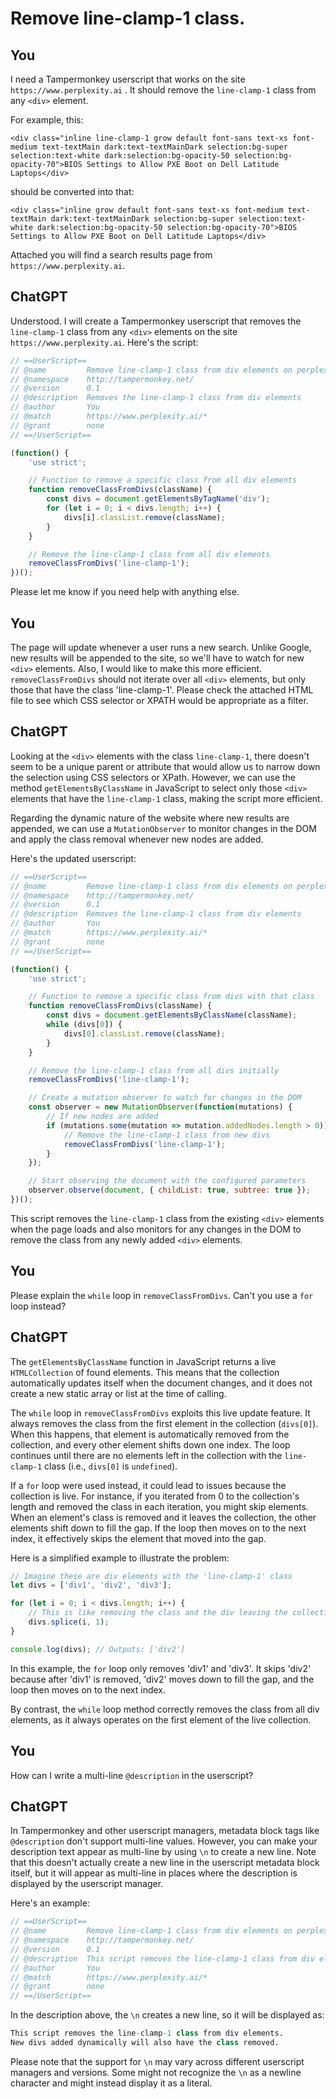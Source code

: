 # Remove line-clamp-1 class.

## You
I need a Tampermonkey userscript that works on the site `https://www.perplexity.ai` .
It should remove the `line-clamp-1` class from any `<div>` element.

For example, this:

```
<div class="inline line-clamp-1 grow default font-sans text-xs font-medium text-textMain dark:text-textMainDark selection:bg-super selection:text-white dark:selection:bg-opacity-50 selection:bg-opacity-70">BIOS Settings to Allow PXE Boot on Dell Latitude Laptops</div>
```

should be converted into that:

```
<div class="inline grow default font-sans text-xs font-medium text-textMain dark:text-textMainDark selection:bg-super selection:text-white dark:selection:bg-opacity-50 selection:bg-opacity-70">BIOS Settings to Allow PXE Boot on Dell Latitude Laptops</div>
```

Attached you will find a search results page from `https://www.perplexity.ai`.

## ChatGPT
Understood. I will create a Tampermonkey userscript that removes the `line-clamp-1` class from any `<div>` elements on the site `https://www.perplexity.ai`. Here's the script:

```javascript
// ==UserScript==
// @name         Remove line-clamp-1 class from div elements on perplexity.ai
// @namespace    http://tampermonkey.net/
// @version      0.1
// @description  Removes the line-clamp-1 class from div elements
// @author       You
// @match        https://www.perplexity.ai/*
// @grant        none
// ==/UserScript==

(function() {
    'use strict';

    // Function to remove a specific class from all div elements
    function removeClassFromDivs(className) {
        const divs = document.getElementsByTagName('div');
        for (let i = 0; i < divs.length; i++) {
            divs[i].classList.remove(className);
        }
    }

    // Remove the line-clamp-1 class from all div elements
    removeClassFromDivs('line-clamp-1');
})();

```

Please let me know if you need help with anything else.

## You
The page will update whenever a user runs a new search. Unlike Google, new results will be appended to the site, so we'll have to watch for new `<div>` elements. Also, I would like to make this more efficient. `removeClassFromDivs` should not iterate over all `<div>` elements, but only those that have the class 'line-clamp-1'. Please check the attached HTML file to see which CSS selector or XPATH would be appropriate as a filter.

## ChatGPT
Looking at the `<div>` elements with the class `line-clamp-1`, there doesn't seem to be a unique parent or attribute that would allow us to narrow down the selection using CSS selectors or XPath. However, we can use the method `getElementsByClassName` in JavaScript to select only those `<div>` elements that have the `line-clamp-1` class, making the script more efficient.

Regarding the dynamic nature of the website where new results are appended, we can use a `MutationObserver` to monitor changes in the DOM and apply the class removal whenever new nodes are added.

Here's the updated userscript:

```javascript
// ==UserScript==
// @name         Remove line-clamp-1 class from div elements on perplexity.ai
// @namespace    http://tampermonkey.net/
// @version      0.1
// @description  Removes the line-clamp-1 class from div elements
// @author       You
// @match        https://www.perplexity.ai/*
// @grant        none
// ==/UserScript==

(function() {
    'use strict';

    // Function to remove a specific class from divs with that class
    function removeClassFromDivs(className) {
        const divs = document.getElementsByClassName(className);
        while (divs[0]) {
            divs[0].classList.remove(className);
        }
    }

    // Remove the line-clamp-1 class from all divs initially
    removeClassFromDivs('line-clamp-1');

    // Create a mutation observer to watch for changes in the DOM
    const observer = new MutationObserver(function(mutations) {
        // If new nodes are added
        if (mutations.some(mutation => mutation.addedNodes.length > 0)) {
            // Remove the line-clamp-1 class from new divs
            removeClassFromDivs('line-clamp-1');
        }
    });

    // Start observing the document with the configured parameters
    observer.observe(document, { childList: true, subtree: true });
})();

```

This script removes the `line-clamp-1` class from the existing `<div>` elements when the page loads and also monitors for any changes in the DOM to remove the class from any newly added `<div>` elements.

## You
Please explain the `while` loop in `removeClassFromDivs`. Can't you use a `for` loop instead?

## ChatGPT
The `getElementsByClassName` function in JavaScript returns a live `HTMLCollection` of found elements. This means that the collection automatically updates itself when the document changes, and it does not create a new static array or list at the time of calling.

The `while` loop in `removeClassFromDivs` exploits this live update feature. It always removes the class from the first element in the collection (`divs[0]`). When this happens, that element is automatically removed from the collection, and every other element shifts down one index. The loop continues until there are no elements left in the collection with the `line-clamp-1` class (i.e., `divs[0]` is `undefined`).

If a `for` loop were used instead, it could lead to issues because the collection is live. For instance, if you iterated from 0 to the collection's length and removed the class in each iteration, you might skip elements. When an element's class is removed and it leaves the collection, the other elements shift down to fill the gap. If the loop then moves on to the next index, it effectively skips the element that moved into the gap.

Here is a simplified example to illustrate the problem:

```javascript
// Imagine these are div elements with the 'line-clamp-1' class
let divs = ['div1', 'div2', 'div3'];

for (let i = 0; i < divs.length; i++) {
    // This is like removing the class and the div leaving the collection
    divs.splice(i, 1);
}

console.log(divs); // Outputs: ['div2']

```

In this example, the `for` loop only removes 'div1' and 'div3'. It skips 'div2' because after 'div1' is removed, 'div2' moves down to fill the gap, and the loop then moves on to the next index.

By contrast, the `while` loop method correctly removes the class from all div elements, as it always operates on the first element of the live collection.

## You
How can I write a multi-line `@description` in the userscript?

## ChatGPT
In Tampermonkey and other userscript managers, metadata block tags like `@description` don't support multi-line values. However, you can make your description text appear as multi-line by using `\n` to create a new line. Note that this doesn't actually create a new line in the userscript metadata block itself, but it will appear as multi-line in places where the description is displayed by the userscript manager.

Here's an example:

```javascript
// ==UserScript==
// @name         Remove line-clamp-1 class from div elements on perplexity.ai
// @namespace    http://tampermonkey.net/
// @version      0.1
// @description  This script removes the line-clamp-1 class from div elements.\nNew divs added dynamically will also have the class removed.
// @author       You
// @match        https://www.perplexity.ai/*
// @grant        none
// ==/UserScript==

```

In the description above, the `\n` creates a new line, so it will be displayed as:

```kotlin
This script removes the line-clamp-1 class from div elements.
New divs added dynamically will also have the class removed.

```

Please note that the support for `\n` may vary across different userscript managers and versions. Some might not recognize the `\n` as a newline character and might instead display it as a literal.

